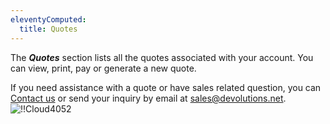 ```yaml
---
eleventyComputed:
  title: Quotes
---
```

The ***Quotes*** section lists all the quotes associated with your account. You can view, print, pay or generate a new quote.  

If you need assistance with a quote or have sales related question, you can [Contact us](https://devolutions.net/contact) or send your inquiry by email at [sales@devolutions.net](mailto:sales@devolutions.net).  
![!!Cloud4052](https://webdevolutions.azureedge.net/docs/en/cloud/Cloud4052.png) 
